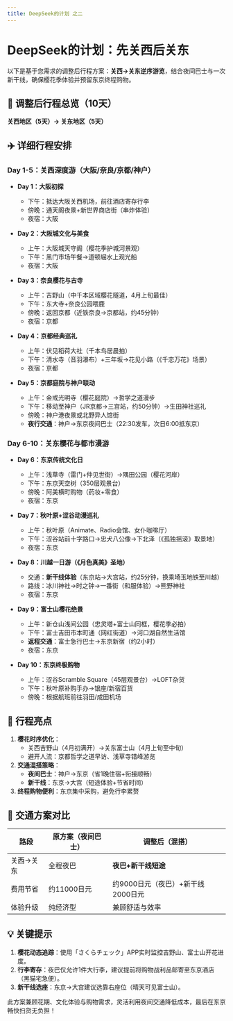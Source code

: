 ```yaml
---
title: DeepSeek的计划 之二
---
```


# DeepSeek的计划：先关西后关东

以下是基于您需求的调整后行程方案：**关西→关东逆序游览**，结合夜间巴士与一次新干线，确保樱花季体验并预留东京终程购物。

## 📅 调整后行程总览（10天）
**关西地区（5天）→ 关东地区（5天）**

## ✈️ 详细行程安排

### Day 1-5：关西深度游（大阪/奈良/京都/神户）
- **Day 1：大阪初探**  
  - 下午：抵达大阪关西机场，前往酒店寄存行李  
  - 傍晚：通天阁夜景+新世界商店街（串炸体验）  
  - 夜宿：大阪  

- **Day 2：大阪城文化与美食**  
  - 上午：大阪城天守阁（樱花季护城河景观）  
  - 下午：黑门市场午餐→道顿堀水上观光船  
  - 夜宿：大阪  

- **Day 3：奈良樱花与古寺**  
  - 上午：吉野山（中千本区域樱花隧道，4月上旬最佳）  
  - 下午：东大寺+奈良公园喂鹿  
  - 傍晚：返回京都（近铁奈良→京都站，约45分钟）  
  - 夜宿：京都  

- **Day 4：京都经典巡礼**  
  - 上午：伏见稻荷大社（千本鸟居晨拍）  
  - 下午：清水寺（音羽瀑布）+三年坂→花见小路（《千恋万花》场景）  
  - 夜宿：京都  

- **Day 5：京都庭院与神户联动**  
  - 上午：金戒光明寺（樱花庭院）→哲学之道漫步  
  - 下午：移动至神户（JR京都→三宫站，约50分钟）→生田神社巡礼  
  - 傍晚：神户港夜景或北野异人馆街  
  - **夜行交通**：神户→东京夜间巴士（22:30发车，次日6:00抵东京）  

### Day 6-10：关东樱花与都市漫游
- **Day 6：东京传统文化日**  
  - 上午：浅草寺（雷门+仲见世街）→隅田公园（樱花河岸）  
  - 下午：东京天空树（350层观景台）  
  - 傍晚：阿美横町购物（药妆+零食）  
  - 夜宿：东京  

- **Day 7：秋叶原+涩谷动漫巡礼**  
  - 上午：秋叶原（Animate、Radio会馆、女仆咖啡厅）  
  - 下午：涩谷站前十字路口→忠犬八公像→下北泽（《孤独摇滚》取景地）  
  - 夜宿：东京  

- **Day 8：川越一日游（《月色真美》圣地）**  
  - 交通：**新干线体验**（东京站→大宫站，约25分钟，换乘埼玉地铁至川越）  
  - 路线：冰川神社→时之钟→一番街（和服体验）→熊野神社  
  - 夜宿：东京  

- **Day 9：富士山樱花绝景**  
  - 上午：新仓山浅间公园（忠灵塔+富士山同框，樱花季必拍）  
  - 下午：富士吉田市本町通（网红街道）→河口湖自然生活馆  
  - **返程交通**：富士急行巴士→东京新宿（约2小时）  
  - 夜宿：东京  

- **Day 10：东京终极购物**  
  - 上午：涩谷Scramble Square（45层观景台）→LOFT杂货  
  - 下午：秋叶原补购手办→银座/新宿百货  
  - 傍晚：根据航班前往羽田/成田机场  

## 🌸 行程亮点
1. **樱花时序优化**：  
   - 关西吉野山（4月初满开）→关东富士山（4月上旬至中旬）
   - 避开人流：京都哲学之道早访、浅草寺错峰游览
2. **交通混搭策略**：  
   - **夜间巴士**：神户→东京（省1晚住宿+衔接顺畅）
   - **新干线**：东京→大宫（短途体验+节省时间）
3. **终程购物便利**：东京集中采购，避免行李累赘

## 🚌 交通方案对比
| 路段 | 原方案（夜间巴士） | 调整后（混搭） |
|------|--------------------|----------------|
| 关西→关东 | 全程夜巴 | **夜巴+新干线短途** |
| 费用节省 | 约11000日元 | 约9000日元（夜巴）+新干线2000日元 |
| 体验升级 | 纯经济型 | 兼顾舒适与效率 |

## 💡 关键提示
1. **樱花动态追踪**：使用「さくらチェック」APP实时监控吉野山、富士山开花进度。
2. **行李寄存**：夜巴仅允许1件大行李，建议提前将购物战利品邮寄至东京酒店（黑猫宅急便）。
3. **新干线选座**：东京→大宫建议选靠右座位（晴天可见富士山）。

此方案兼顾花期、文化体验与购物需求，灵活利用夜间交通降低成本，最后在东京畅快扫货无负担！
